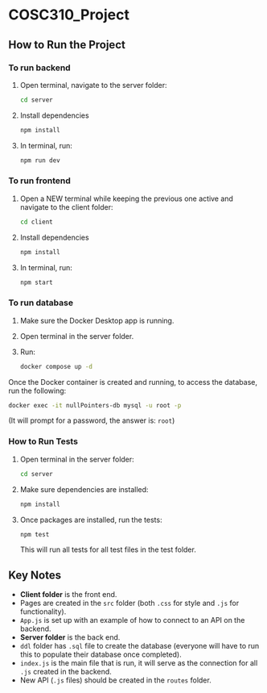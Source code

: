 # COSC310_Project

## How to Run the Project

### To run backend

1. Open terminal, navigate to the server folder:

   ```bash
   cd server
   ```
2. Install dependencies

   ```bash
   npm install
   ```
   
3. In terminal, run:

   ```bash
   npm run dev
   ```

### To run frontend

1. Open a NEW terminal while keeping the previous one active and navigate to the client folder:

   ```bash
   cd client
   ```

2. Install dependencies

   
   ```bash
   npm install
   ```

3. In terminal, run:

   ```bash
   npm start
   ```

### To run database

1. Make sure the Docker Desktop app is running.
2. Open terminal in the server folder.
3. Run:

   ```bash
   docker compose up -d
   ```

Once the Docker container is created and running, to access the database, run the following:

```bash
docker exec -it nullPointers-db mysql -u root -p
```

(It will prompt for a password, the answer is: `root`)

### How to Run Tests

1. Open terminal in the server folder:

   ```bash
   cd server
   ```

2. Make sure dependencies are installed:

   ```bash
   npm install
   ```

3. Once packages are installed, run the tests:

   ```bash
   npm test
   ```

   This will run all tests for all test files in the test folder.

## Key Notes

- **Client folder** is the front end.
- Pages are created in the `src` folder (both `.css` for style and `.js` for functionality).
- `App.js` is set up with an example of how to connect to an API on the backend.
- **Server folder** is the back end.
- `ddl` folder has `.sql` file to create the database (everyone will have to run this to populate their database once completed).
- `index.js` is the main file that is run, it will serve as the connection for all `.js` created in the backend.
- New API (`.js` files) should be created in the `routes` folder.
